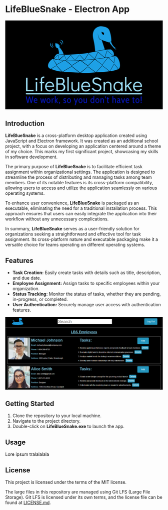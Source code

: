 # LifeBlueSnake - Electron App

<kbd>
  <img src="resources/app/logos/logo.png" alt="LifeBlueSnake">
</kbd>

## Introduction

**LifeBlueSnake** is a cross-platform desktop application created using JavaScript and Electron framework. It was created as an additional school project, with a focus on developing an application centered around a theme of my choice. This marks my first significant project, showcasing my skills in software development.

The primary purpose of **LifeBlueSnake** is to facilitate efficient task assignment within organizational settings. The application is designed to streamline the process of distributing and managing tasks among team members. One of its notable features is its cross-platform compatibility, allowing users to access and utilize the application seamlessly on various operating systems.

To enhance user convenience, **LifeBlueSnake** is packaged as an executable, eliminating the need for a traditional installation process. This approach ensures that users can easily integrate the application into their workflow without any unnecessary complications.

In summary, **LifeBlueSnake** serves as a user-friendly solution for organizations seeking a straightforward and effective tool for task assignment. Its cross-platform nature and executable packaging make it a versatile choice for teams operating on different operating systems.

## Features

- **Task Creation:** Easily create tasks with details such as title, description, and due date.
- **Employee Assignment:** Assign tasks to specific employees within your organization.
- **Status Tracking:** Monitor the status of tasks, whether they are pending, in-progress, or completed.
- **User Authentication:** Securely manage user access with authentication features.

<kbd>
  <img src="resources/app/logos/screenshot.png" alt="LifeBlueSnake">
</kbd>

## Getting Started

1. Clone the repository to your local machine.
2. Navigate to the project directory.
3. Double-click on **LifeBlueSnake.exe** to launch the app.

## Usage

Lore ipsum tralalalala

## License

This project is licensed under the terms of the MIT license.

The large files in this repository are managed using Git LFS (Large File Storage). Git LFS is licensed under its own terms, and the license file can be found at [LICENSE.md](https://media.githubusercontent.com/media/NalimWeso/lifebluesnake-electron-app/main/LICENSE.md).

